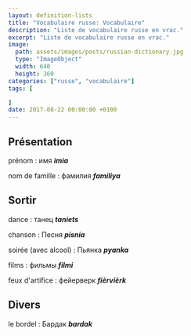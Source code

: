 ```yaml
---
layout: definition-lists
title: "Vocabulaire russe: Vocabulaire"
description: "Liste de vocabulaire russe en vrac."
excerpt: "Liste de vocabulaire russe en vrac."
image:
  path: assets/images/posts/russian-dictionary.jpg
  type: "ImageObject"
  width: 640
  height: 360
categories: ["russe", "vocabulaire"]
tags: [

]
date: 2017-08-22 00:00:00 +0100
---
```


## Présentation

prénom
: имя
*__imia__*

nom de famille
: фамилия
*__familiya__*


## Sortir

dance
: танец
*__taniets__*

chanson
: Песня
*__pisnia__*

soirée (avec alcool)
: Пьянка
*__pyanka__*

films
: фильмы
*__filmi__*

feux d'artifice
: фейерверк
*__fièrvièrk__*


## Divers

le bordel
: Бардак
*__bardak__*
